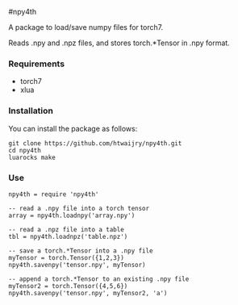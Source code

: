 #npy4th

A package to load/save numpy files for torch7.

Reads .npy and .npz files, and stores torch.*Tensor in .npy format.

### Requirements
* torch7 
* xlua

### Installation
You can install the package as follows:

```
git clone https://github.com/htwaijry/npy4th.git
cd npy4th
luarocks make
```

### Use
```
npy4th = require 'npy4th'

-- read a .npy file into a torch tensor
array = npy4th.loadnpy('array.npy')

-- read a .npz file into a table
tbl = npy4th.loadnpz('table.npz')

-- save a torch.*Tensor into a .npy file
myTensor = torch.Tensor({1,2,3})
npy4th.savenpy('tensor.npy', myTensor)

-- append a torch.*Tensor to an existing .npy file
myTensor2 = torch.Tensor({4,5,6})
npy4th.savenpy('tensor.npy', myTensor2, 'a')
```
